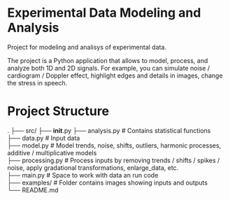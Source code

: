 # Experimental Data Modeling and Analysis
Project for modeling and analisys of experimental data.

The project is a Python application that allows to model, process, and analyze both 1D and 2D signals. For example, you can simulate noise / cardiogram / Doppler effect, highlight edges and details in images, change
the stress in speech.

# Project Structure
.
├── src/
        ├── __init__.py
        ├── analysis.py                      # Contains statistical functions  
        ├── data.py                          # Input data  
        ├── model.py                         # Model trends, noise, shifts, outliers, harmonic processes, additive / multiplicative models  
        ├── processing.py                    # Process inputs by removing trends / shifts / spikes / noise, apply gradational transformations, enlarge_data, etc.  
├── main.py                    # Space to work with data an run code  
├── examples/                               # Folder contains images showing inputs and outputs  
└── README.md
